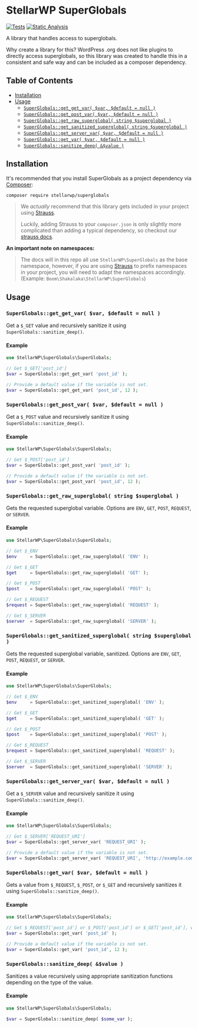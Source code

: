 # StellarWP SuperGlobals

[![Tests](https://github.com/stellarwp/superglobals/workflows/Tests/badge.svg)](https://github.com/stellarwp/superglobals/actions?query=branch%3Amain) [![Static Analysis](https://github.com/stellarwp/superglobals/actions/workflows/static-analysis.yml/badge.svg)](https://github.com/stellarwp/superglobals/actions/workflows/static-analysis.yml)


A library that handles access to superglobals.

Why create a library for this? WordPress .org does not like plugins to directly access superglobals, so this library was created to handle this
in a consistent and safe way and can be included as a composer dependency.

## Table of Contents

* [Installation](#installation)
* [Usage](#usage)
  * [`SuperGlobals::get_get_var( $var, $default = null )`](#get_get_var-var-default-null)
  * [`SuperGlobals::get_post_var( $var, $default = null )`](#get_post_var-var-default-null)
  * [`SuperGlobals::get_raw_superglobal( string $superglobal )`](#get_raw_superglobal-string-superglobal)
  * [`SuperGlobals::get_sanitized_superglobal( string $superglobal )`](#get_sanitized_superglobal-string-superglobal)
  * [`SuperGlobals::get_server_var( $var, $default = null )`](#get_server_var-var-default-null)
  * [`SuperGlobals::get_var( $var, $default = null )`](#get_var-var-default-null)
  * [`SuperGlobals::sanitize_deep( &$value )`](#sanitize_deep-value)

## Installation

It's recommended that you install SuperGlobals as a project dependency via [Composer](https://getcomposer.org/):

```bash
composer require stellarwp/superglobals
```

> We _actually_ recommend that this library gets included in your project using [Strauss](https://github.com/BrianHenryIE/strauss).
>
> Luckily, adding Strauss to your `composer.json` is only slightly more complicated than adding a typical dependency, so checkout our [strauss docs](https://github.com/stellarwp/global-docs/blob/main/docs/strauss-setup.md).

**An important note on namespaces:**

> The docs will in this repo all use `StellarWP\SuperGlobals` as the base namespace, however, if you are using [Strauss](#strauss)
> to prefix namespaces in your project, you will need to adapt the namespaces accordingly. (Example: `Boom\Shakalaka\StellarWP\SuperGlobals`)

## Usage

### `SuperGlobals::get_get_var( $var, $default = null )`

Get a `$_GET` value and recursively sanitize it using `SuperGlobals::sanitize_deep()`.

#### Example

```php
use StellarWP\SuperGlobals\SuperGlobals;

// Get $_GET['post_id']
$var = SuperGlobals::get_get_var( 'post_id' );

// Provide a default value if the variable is not set.
$var = SuperGlobals::get_get_var( 'post_id', 12 );
```

### `SuperGlobals::get_post_var( $var, $default = null )`

Get a `$_POST` value and recursively sanitize it using `SuperGlobals::sanitize_deep()`.

#### Example

```php
use StellarWP\SuperGlobals\SuperGlobals;

// Get $_POST['post_id']
$var = SuperGlobals::get_post_var( 'post_id' );

// Provide a default value if the variable is not set.
$var = SuperGlobals::get_post_var( 'post_id', 12 );
```

### `SuperGlobals::get_raw_superglobal( string $superglobal )`

Gets the requested superglobal variable. Options are `ENV`, `GET`, `POST`, `REQUEST`, or `SERVER`.

#### Example

```php
use StellarWP\SuperGlobals\SuperGlobals;

// Get $_ENV
$env     = SuperGlobals::get_raw_superglobal( 'ENV' );

// Get $_GET
$get     = SuperGlobals::get_raw_superglobal( 'GET' );

// Get $_POST
$post    = SuperGlobals::get_raw_superglobal( 'POST' );

// Get $_REQUEST
$request = SuperGlobals::get_raw_superglobal( 'REQUEST' );

// Get $_SERVER
$server  = SuperGlobals::get_raw_superglobal( 'SERVER' );
```

### `SuperGlobals::get_sanitized_superglobal( string $superglobal )`

Gets the requested superglobal variable, sanitized. Options are `ENV`, `GET`, `POST`, `REQUEST`, or `SERVER`.

#### Example

```php
use StellarWP\SuperGlobals\SuperGlobals;

// Get $_ENV
$env     = SuperGlobals::get_sanitized_superglobal( 'ENV' );

// Get $_GET
$get     = SuperGlobals::get_sanitized_superglobal( 'GET' );

// Get $_POST
$post    = SuperGlobals::get_sanitized_superglobal( 'POST' );

// Get $_REQUEST
$request = SuperGlobals::get_sanitized_superglobal( 'REQUEST' );

// Get $_SERVER
$server  = SuperGlobals::get_sanitized_superglobal( 'SERVER' );
```

### `SuperGlobals::get_server_var( $var, $default = null )`

Get a `$_SERVER` value and recursively sanitize it using `SuperGlobals::sanitize_deep()`.

#### Example

```php
use StellarWP\SuperGlobals\SuperGlobals;

// Get $_SERVER['REQUEST_URI']
$var = SuperGlobals::get_server_var( 'REQUEST_URI' );

// Provide a default value if the variable is not set.
$var = SuperGlobals::get_server_var( 'REQUEST_URI', 'http://example.com' );
```

### `SuperGlobals::get_var( $var, $default = null )`

Gets a value from `$_REQUEST`, `$_POST`, or `$_GET` and recursively sanitizes it using `SuperGlobals::sanitize_deep()`.

#### Example

```php
use StellarWP\SuperGlobals\SuperGlobals;

// Get $_REQUEST['post_id'] or $_POST['post_id'] or $_GET['post_id'], wherever it lives
$var = SuperGlobals::get_var( 'post_id' );

// Provide a default value if the variable is not set.
$var = SuperGlobals::get_var( 'post_id', 12 );
```

### `SuperGlobals::sanitize_deep( &$value )`

Sanitizes a value recursively using appropriate sanitization functions depending on the type of the value.

#### Example

```php
use StellarWP\SuperGlobals\SuperGlobals;

$var = SuperGlobals::sanitize_deep( $some_var );
```
